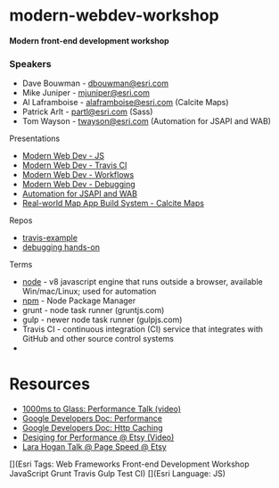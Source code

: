 # modern-webdev-workshop
#### Modern front-end development workshop

### Speakers
- Dave Bouwman - dbouwman@esri.com
- Mike Juniper - mjuniper@esri.com
- Al Laframboise - alaframboise@esri.com (Calcite Maps)
- Patrick Arlt - partl@esri.com (Sass)
- Tom Wayson - twayson@esri.com (Automation for JSAPI and WAB)


Presentations
* [Modern Web Dev - JS](http://mjuniper.github.io/presentations/modern-webdev-js#/)
* [Modern Web Dev - Travis CI](http://mjuniper.github.io/presentations/modern-webdev-ci#/)
* [Modern Web Dev - Workflows](http://mjuniper.github.io/presentations/modern-webdev-workflow.html#/)
* [Modern Web Dev - Debugging ](http://mjuniper.github.io/presentations/modern-webdev-debugging.html#/)
* [Automation for JSAPI and WAB](http://tomwayson.github.io/mwd-jsapi/)
* [Real-world Map App Build System - Calcite Maps](https://github.com/Esri/calcite-maps) 

Repos
* [travis-example](https://github.com/mjuniper/travis-example)
* [debugging hands-on](https://github.com/mjuniper/mwd-debugging)


Terms
* [node](nodejs.org) - v8 javascript engine that runs outside a browser, available Win/mac/Linux; used for automation
* [npm](https://www.npmjs.com/) - Node Package Manager
* grunt - node task runner (gruntjs.com)
* gulp - newer node task runner (gulpjs.com)
* Travis CI - continuous integration (CI) service that integrates with GitHub and other source control systems
* 

# Resources
- [1000ms to Glass: Performance Talk (video)](https://www.youtube.com/watch?v=Il4swGfTOSM)
- [Google Developers Doc: Performance](https://developers.google.com/web/fundamentals/performance/?hl=en)
- [Google Developers Doc: Http Caching](https://developers.google.com/web/fundamentals/performance/optimizing-content-efficiency/http-caching?hl=en#cache-control)
- [Desiging for Performance @ Etsy (Video)](http://larahogan.me/)
- [Lara Hogan Talk @ Page Speed @ Etsy](https://www.youtube.com/watch?v=EPDZJbTLOQI)


[](Esri Tags: Web Frameworks Front-end Development Workshop JavaScript Grunt Travis Gulp Test CI)
[](Esri Language: JS)


